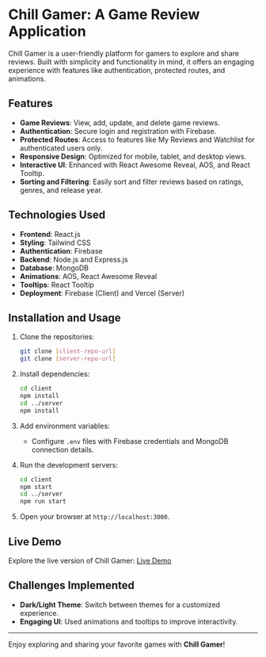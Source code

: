 # Chill Gamer: A Game Review Application

Chill Gamer is a user-friendly platform for gamers to explore and share reviews. Built with simplicity and functionality in mind, it offers an engaging experience with features like authentication, protected routes, and animations.

## Features

- **Game Reviews**: View, add, update, and delete game reviews.
- **Authentication**: Secure login and registration with Firebase.
- **Protected Routes**: Access to features like My Reviews and Watchlist for authenticated users only.
- **Responsive Design**: Optimized for mobile, tablet, and desktop views.
- **Interactive UI**: Enhanced with React Awesome Reveal, AOS, and React Tooltip.
- **Sorting and Filtering**: Easily sort and filter reviews based on ratings, genres, and release year.

## Technologies Used

- **Frontend**: React.js
- **Styling**: Tailwind CSS
- **Authentication**: Firebase
- **Backend**: Node.js and Express.js
- **Database**: MongoDB
- **Animations**: AOS, React Awesome Reveal
- **Tooltips**: React Tooltip
- **Deployment**: Firebase (Client) and Vercel (Server)

## Installation and Usage

1. Clone the repositories:
   ```bash
   git clone [client-repo-url]
   git clone [server-repo-url]
   ```

2. Install dependencies:
   ```bash
   cd client
   npm install
   cd ../server
   npm install
   ```

3. Add environment variables:
   - Configure `.env` files with Firebase credentials and MongoDB connection details.

4. Run the development servers:
   ```bash
   cd client
   npm start
   cd ../server
   npm run start
   ```

5. Open your browser at `http://localhost:3000`.

## Live Demo

Explore the live version of Chill Gamer: [Live Demo](https://chill-gamer-646e9.web.app/)

## Challenges Implemented

- **Dark/Light Theme**: Switch between themes for a customized experience.
- **Engaging UI**: Used animations and tooltips to improve interactivity.

---

Enjoy exploring and sharing your favorite games with **Chill Gamer**!